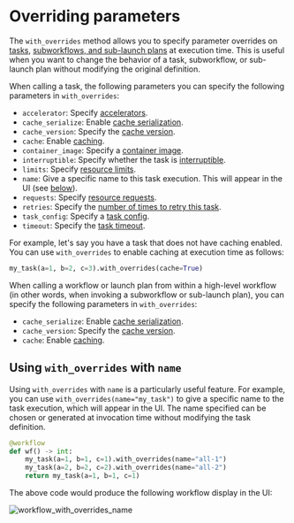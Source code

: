 # Overriding parameters

The `with_overrides` method allows you to specify parameter overrides on [tasks](../core-concepts/tasks/index),
[subworkflows, and sub-launch plans](../core-concepts/workflows/subworkflows-and-sub-launch-plans) at execution time.
This is useful when you want to change the behavior of a task, subworkflow, or sub-launch plan without modifying the original definition.

When calling a task, the following parameters you can specify the following parameters in `with_overrides`:

* `accelerator`: Specify [accelerators](../core-concepts/tasks/task-hardware-environment/accelerators).
* `cache_serialize`: Enable [cache serialization](../core-concepts/caching).
* `cache_version`: Specify the [cache version](../core-concepts/caching).
* `cache`: Enable [caching](../core-concepts/caching).
* `container_image`: Specify a [container image](../core-concepts/tasks/task-software-environment/imagespec).
* `interruptible`: Specify whether the task is [interruptible](../core-concepts/tasks/task-hardware-environment/interruptible-instances).
* `limits`: Specify [resource limits](../core-concepts/tasks/task-hardware-environment/customizing-task-resources).
* `name`: Give a specific name to this task execution. This will appear in the UI (see [below](#using-with_overrides-with-name)).
* `requests`: Specify [resource requests](../core-concepts/tasks/task-hardware-environment/customizing-task-resources).
* `retries`: Specify the [number of times to retry this task](../core-concepts/tasks/task-parameters.md#retries).
* `task_config`: Specify a [task config](../core-concepts/tasks/task-parameters.md#task_config).
* `timeout`: Specify the [task timeout](../core-concepts/tasks/task-parameters.md#timeout).

For example, let's say you have a task that does not have caching enabled.
You can use `with_overrides` to enable caching at execution time as follows:

```python
my_task(a=1, b=2, c=3).with_overrides(cache=True)
```

When calling a workflow or launch plan from within a high-level workflow
(in other words, when invoking a subworkflow or sub-launch plan),
you can specify the following parameters in `with_overrides`:

* `cache_serialize`: Enable [cache serialization](../core-concepts/caching).
* `cache_version`: Specify the [cache version](../core-concepts/caching).
* `cache`: Enable [caching](../core-concepts/caching).

## Using `with_overrides` with `name`

Using `with_overrides` with `name` is a particularly useful feature.
For example, you can use `with_overrides(name="my_task")` to give a specific name to the task execution, which will appear in the UI.
The name specified can be chosen or generated at invocation time without modifying the task definition.

```python
@workflow
def wf() -> int:
    my_task(a=1, b=1, c=1).with_overrides(name="all-1")
    my_task(a=2, b=2, c=2).with_overrides(name="all-2")
    return my_task(a=1, b=1, c=1)
```

The above code would produce the following workflow display in the UI:

![workflow_with_overrides_name](/_static/images/with_overrides_name.png)